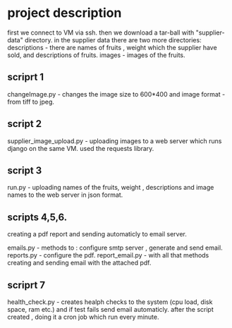 # project description

first we connect to VM via ssh.
then we download a tar-ball with "supplier-data" directory.
in the supplier data there are two more directories:
descriptions - there are names of fruits , weight which the supplier have sold, and descriptions of fruits. 
images - images of the fruits.

## scriprt 1
changeImage.py - changes the image size to 600*400 and image format - from tiff to jpeg.

## script 2
supplier_image_upload.py - uploading images to a web server which runs django on the same VM.
used the requests library.

## script 3
run.py - uploading names of the fruits, weight , descriptions and image names to the web server 
in json format.

## scripts 4,5,6.
creating a pdf report and sending automaticly to email server.

emails.py - methods to : configure smtp server , generate and send email.
reports.py - configure the pdf.
report_email.py - with all that methods creating and sending email with the attached pdf.

## scriprt 7
health_check.py - creates healph checks to the system (cpu load, disk space, ram etc.) and if test fails
send email automaticly.
after the script created , doing it a cron job which run every minute.






